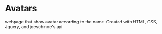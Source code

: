 # Avatars
webpage that show avatar according to the name. Created with HTML, CSS, Jquery, and joeschmoe's api
